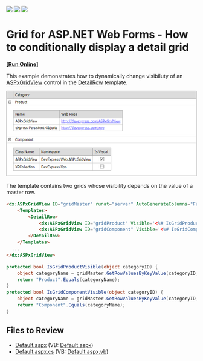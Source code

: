 <!-- default badges list -->
![](https://img.shields.io/endpoint?url=https://codecentral.devexpress.com/api/v1/VersionRange/128538518/13.1.4%2B)
[![](https://img.shields.io/badge/Open_in_DevExpress_Support_Center-FF7200?style=flat-square&logo=DevExpress&logoColor=white)](https://supportcenter.devexpress.com/ticket/details/E1054)
[![](https://img.shields.io/badge/📖_How_to_use_DevExpress_Examples-e9f6fc?style=flat-square)](https://docs.devexpress.com/GeneralInformation/403183)
<!-- default badges end -->

# Grid for ASP.NET Web Forms - How to conditionally display a detail grid
<!-- run online -->
**[[Run Online]](https://codecentral.devexpress.com/e1054/)**
<!-- run online end -->

This example demonstrates how to dynamically change visibiluty of an [ASPxGridView](https://docs.devexpress.com/AspNet/DevExpress.Web.ASPxGridView) control in the [DetailRow](https://docs.devexpress.com/AspNet/DevExpress.Web.GridViewTemplates.DetailRow) template. 

![Detail grids](detail-grids.png)

The template contains two grids whose visibility depends on the value of a master row.

```aspx
<dx:ASPxGridView ID="gridMaster" runat="server" AutoGenerateColumns="False" KeyFieldName="ID" Width="634px">
    <Templates>
        <DetailRow>
            <dx:ASPxGridView ID="gridProduct" Visible='<%# IsGridProductVisible(Container.KeyValue) %>' ... />
            <dx:ASPxGridView ID="gridComponent" Visible='<%# IsGridComponentVisible(Container.KeyValue) %>' ... />
        </DetailRow>
    </Templates>
  ...
</dx:ASPxGridView>
```
```cs
protected bool IsGridProductVisible(object categoryID) {
    object categoryName = gridMaster.GetRowValuesByKeyValue(categoryID, "Category");
    return "Product".Equals(categoryName);
}
protected bool IsGridComponentVisible(object categoryID) {
    object categoryName = gridMaster.GetRowValuesByKeyValue(categoryID, "Category");
    return "Component".Equals(categoryName);
}
```

## Files to Review

* [Default.aspx](./CS/ConditionalDetailRowTemplate/Default.aspx) (VB: [Default.aspx](./VB/ConditionalDetailRowTemplate/Default.aspx))
* [Default.aspx.cs](./CS/ConditionalDetailRowTemplate/Default.aspx.cs) (VB: [Default.aspx.vb](./VB/ConditionalDetailRowTemplate/Default.aspx.vb))
